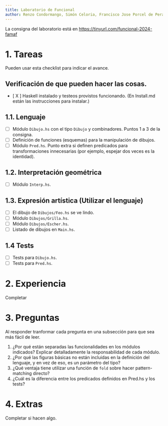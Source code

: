 ```yaml
---
title: Laboratorio de Funcional
author: Renzo Condormango, Simón Celoria, Francisco Jose Porcel de Peralta
---
```

La consigna del laboratorio está en https://tinyurl.com/funcional-2024-famaf

# 1. Tareas
Pueden usar esta checklist para indicar el avance.

## Verificación de que pueden hacer las cosas.
- [ X ] Haskell instalado y testeos provistos funcionando. (En Install.md están las instrucciones para instalar.)

## 1.1. Lenguaje
- [ ] Módulo `Dibujo.hs` con el tipo `Dibujo` y combinadores. Puntos 1 a 3 de la consigna.
- [ ] Definición de funciones (esquemas) para la manipulación de dibujos.
- [ ] Módulo `Pred.hs`. Punto extra si definen predicados para transformaciones innecesarias (por ejemplo, espejar dos veces es la identidad).

## 1.2. Interpretación geométrica
- [ ] Módulo `Interp.hs`.

## 1.3. Expresión artística (Utilizar el lenguaje)
- [ ] El dibujo de `Dibujos/Feo.hs` se ve lindo.
- [ ] Módulo `Dibujos/Grilla.hs`.
- [ ] Módulo `Dibujos/Escher.hs`.
- [ ] Listado de dibujos en `Main.hs`.

## 1.4 Tests
- [ ] Tests para `Dibujo.hs`.
- [ ] Tests para `Pred.hs`.

# 2. Experiencia
Completar

# 3. Preguntas
Al responder tranformar cada pregunta en una subsección para que sea más fácil de leer.

1. ¿Por qué están separadas las funcionalidades en los módulos indicados? Explicar detalladamente la responsabilidad de cada módulo.
2. ¿Por qué las figuras básicas no están incluidas en la definición del lenguaje, y en vez de eso, es un parámetro del tipo?
3. ¿Qué ventaja tiene utilizar una función de `fold` sobre hacer pattern-matching directo?
4. ¿Cuál es la diferencia entre los predicados definidos en Pred.hs y los tests?

# 4. Extras
Completar si hacen algo.